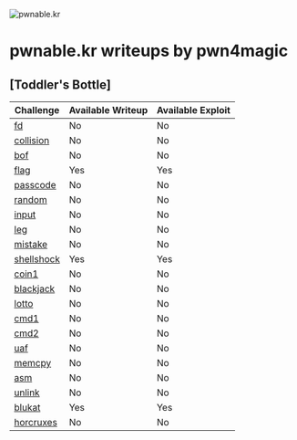 ![pwnable.kr](http://pwnable.kr/logo.png)


# pwnable.kr writeups by pwn4magic

## [Toddler's Bottle]

Challenge | Available Writeup | Available Exploit
---- | ---- | ----
[fd]() | No | No
[collision]() | No | No
[bof]() | No | No
[flag](https://github.com/pwn4magic/pwnable.kr-writeups/blob/master/Toddler's%20Bottle/flag/flag.md) | Yes | Yes
[passcode]() | No | No
[random]() | No | No
[input]() | No | No
[leg]() | No | No
[mistake]() | No | No
[shellshock](https://github.com/pwn4magic/pwnable.kr-writeups/blob/master/Toddler's%20Bottle/shellshock/shellshock.md) | Yes | Yes
[coin1]() | No | No
[blackjack]() | No | No
[lotto]() | No | No
[cmd1]() | No | No
[cmd2]() | No | No
[uaf]() | No | No
[memcpy]() | No | No
[asm]() | No | No
[unlink]() | No | No
[blukat](https://github.com/pwn4magic/pwnable.kr-writeups/blob/master/Toddler's%20Bottle/blukat/blukat.md) | Yes | Yes
[horcruxes]() | No | No
